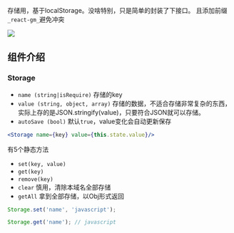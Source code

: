 存储用，基于localStorage。没啥特别，只是简单的封装了下接口。 且添加前缀 `_react-gm_`避免冲突

![](http://7xlnio.com1.z0.glb.clouddn.com/16-8-1/28103270.jpg)

## 组件介绍

### Storage

- `name (string|isRequire)` 存储的key
- `value (string, object, array)` 存储的数据，不适合存储非常复杂的东西，实际上存的是JSON.stringify(value)，只要符合JSON就可以存储。
- `autoSave (bool)` 默认`true`，value变化会自动更新保存

```jsx
<Storage name={key} value={this.state.value}/>
```

有5个静态方法

- `set(key, value)` 
- `get(key)`
- `remove(key)`
- `clear` 慎用，清除本域名全部存储
- `getAll` 拿到全部存储，以Obj形式返回

```jsx
Storage.set('name', 'javascript');

Storage.get('name'); // javascript
```